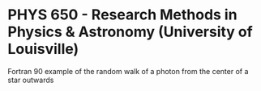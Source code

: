 # PHYS 650 - Research Methods in Physics & Astronomy (University of Louisville)
Fortran 90 example of the random walk of a photon from the center of a star outwards
